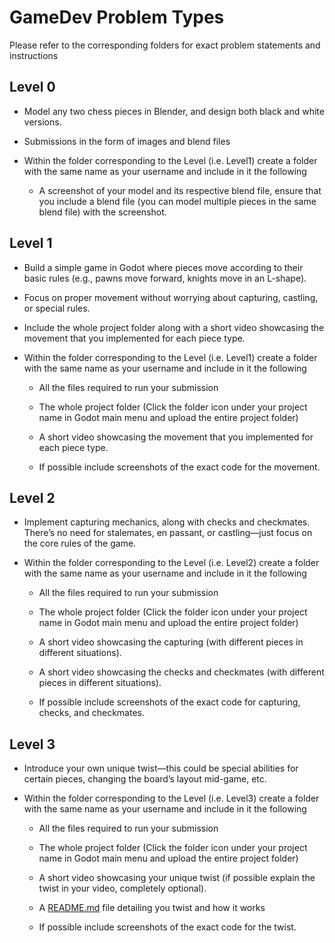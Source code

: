 # GameDev Problem Types
Please refer to the corresponding folders for exact problem statements and instructions

## Level 0
- Model any two chess pieces in Blender, and design both black and white versions.
  
- Submissions in the form of images and blend files
  
- Within the folder corresponding to the Level (i.e. Level1) create a folder with the same name as your username and include in it the following
  + A screenshot of your model and its respective blend file, ensure that you include a blend file (you can model multiple pieces in the same blend file) with the screenshot.

## Level 1
- Build a simple game in Godot where pieces move according to their basic rules (e.g., pawns move forward, knights move in an L-shape).
- Focus on proper movement without worrying about capturing, castling, or special rules.
- Include the whole project folder along with a short video showcasing the movement that you implemented for each piece type. 
 
- Within the folder corresponding to the Level (i.e. Level1) create a folder with the same name as your username and include in it the following
  
  + All the files required to run your submission
    
  + The whole project folder (Click the folder icon under your project name in Godot main menu and upload the entire project folder)
  + A short video showcasing the movement that you implemented for each piece type.
  + If possible include screenshots of the exact code for the movement.

## Level 2
-  Implement capturing mechanics, along with checks and checkmates. There’s no need for stalemates, en passant, or castling—just focus on the core rules of the game.
  
- Within the folder corresponding to the Level (i.e. Level2) create a folder with the same name as your username and include in it the following
  
  + All the files required to run your submission
    
  + The whole project folder (Click the folder icon under your project name in Godot main menu and upload the entire project folder)
  + A short video showcasing the capturing (with different pieces in different situations).
  + A short video showcasing the checks and checkmates (with different pieces in different situations).
  + If possible include screenshots of the exact code for capturing, checks, and checkmates.

## Level 3
- Introduce your own unique twist—this could be special abilities for certain pieces, changing the board’s layout mid-game, etc.
    
- Within the folder corresponding to the Level (i.e. Level3) create a folder with the same name as your username and include in it the following
  
  + All the files required to run your submission
       
  + The whole project folder (Click the folder icon under your project name in Godot main menu and upload the entire project folder) 
  + A short video showcasing your unique twist (if possible explain the twist in your video, completely optional).
  + A [README.md](https://docs.github.com/en/get-started/writing-on-github/getting-started-with-writing-and-formatting-on-github/quickstart-for-writing-on-github) file detailing you twist and how it works
  + If possible include screenshots of the exact code for the twist.

